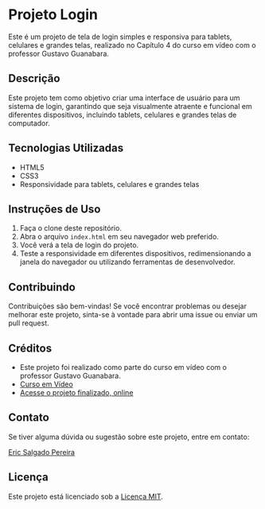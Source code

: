 # Projeto Login

Este é um projeto de tela de login simples e responsiva para tablets, celulares e grandes telas, realizado no Capítulo 4 do curso em vídeo com o professor Gustavo Guanabara.

## Descrição

Este projeto tem como objetivo criar uma interface de usuário para um sistema de login, garantindo que seja visualmente atraente e funcional em diferentes dispositivos, incluindo tablets, celulares e grandes telas de computador.

## Tecnologias Utilizadas

- HTML5
- CSS3
- Responsividade para tablets, celulares e grandes telas

## Instruções de Uso

1. Faça o clone deste repositório.
2. Abra o arquivo `index.html` em seu navegador web preferido.
3. Você verá a tela de login do projeto.
4. Teste a responsividade em diferentes dispositivos, redimensionando a janela do navegador ou utilizando ferramentas de desenvolvedor.

## Contribuindo

Contribuições são bem-vindas! Se você encontrar problemas ou desejar melhorar este projeto, sinta-se à vontade para abrir uma issue ou enviar um pull request.

## Créditos

- Este projeto foi realizado como parte do curso em vídeo com o professor Gustavo Guanabara.
- [Curso em Vídeo](https://www.cursoemvideo.com/)
- [Acesse o projeto finalizado, online](https://ericsalt.github.io/Projeto-Login/)

## Contato

Se tiver alguma dúvida ou sugestão sobre este projeto, entre em contato:

[Eric Salgado Pereira](mailto:Salgadoeric7t@gmail.com)

## Licença

Este projeto está licenciado sob a [Licença MIT](LICENSE).
